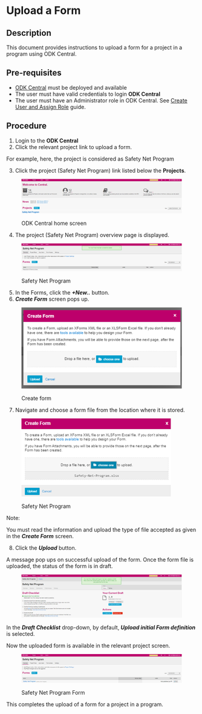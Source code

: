 # Upload a Form

## Description

This document provides instructions to upload a form for a project in a program using ODK Central.

## Pre-requisites

* [ODK Central](https://docs.getodk.org/central-intro/) must be deployed and available
* The user must have valid credentials to login **ODK Central**
* The user must have an Administrator role in ODK Central. See [Create User and Assign Role](../../eligibility-and-program-enrollment/settings/assign-roles-to-users.md) guide.

## Procedure

1. Login to the **ODK Central**
2. Click the relevant project link to upload a form.

For example, here, the project is considered as Safety Net Program

3. Click the project (Safety Net Program) link listed below the **Projects**.

<figure><img src="../../../../.gitbook/assets/safety-net-program-under-project.png" alt=""><figcaption><p>ODK Central home screen</p></figcaption></figure>

4. The project (Safety Net Program) overview page is displayed.

<figure><img src="../../../../.gitbook/assets/safety-net-program (1).png" alt=""><figcaption><p>Safety Net Program</p></figcaption></figure>

5. In the Forms, click the _**+New..**_ button.
6. _**Create Form**_ screen pops up.

<figure><img src="../../../../.gitbook/assets/create-form.png" alt=""><figcaption><p>Create form</p></figcaption></figure>

7. Navigate and choose a form file from the location where it is stored.&#x20;

<figure><img src="../../../../.gitbook/assets/image (18).png" alt=""><figcaption><p>Safety Net Program</p></figcaption></figure>

Note:&#x20;

You must read the information and upload the type of file accepted as given in the _**Create Form**_ screen.

8. Click the _**Upload**_ button.&#x20;

A message pop ups on successful upload of the form. Once the form file is uploaded, the status of the form is in draft.

<figure><img src="../../../../.gitbook/assets/safety-net-program-form.png" alt=""><figcaption></figcaption></figure>

In the _**Draft Checklist**_ drop-down, by default, _**Upload initial Form definition**_ is selected.

Now the uploaded form is available in the relevant project screen.

<figure><img src="../../../../.gitbook/assets/safety-net-program-form-under-project.png" alt=""><figcaption><p>Safety Net Program Form</p></figcaption></figure>

This completes the upload of a form for a project in a program.
